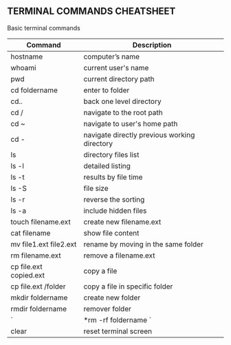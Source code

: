 ## TERMINAL COMMANDS CHEATSHEET

Basic terminal commands

| Command | Description |
|---------|-------------|
| hostname  | computer’s name  |
| whoami    | current user's name|
| pwd       | current directory path|
| cd foldername | enter to folder |
| cd..      | back one level directory|
| cd /      | navigate to the root path|
| cd ~      | navigate to user's home path|
| cd -      | navigate directly previous working directory|
| ls        | directory files list|
| ls -l     |detailed listing|
| ls -t     |results by file time|
| ls -S     |file size|
| ls -r     |reverse the sorting|
| ls -a     |include hidden files|
| touch filename.ext  | create new filename.ext|
| cat filename  | show file content|
| mv file1.ext file2.ext  | rename by moving in the same folder|
| rm filename.ext | remove a filename.ext|
| cp file.ext copied.ext  | copy a file|
| cp file.ext /folder | copy a file in specific folder|
| mkdir foldername  | create new folder|
| rmdir foldername  | remover folder|
`|*rm -rf foldername   `| remove complete folder files|
| clear | reset terminal screen|
